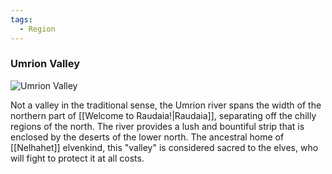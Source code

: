 ```yaml
---
tags:
  - Region
---
```


### Umrion Valley

![Umrion Valley](umrion.png)

Not a valley in the traditional sense, the Umrion river spans the width of the northern part of [[Welcome to Raudaia!|Raudaia]], separating off the chilly regions of the north.
The river provides a lush and bountiful strip that is enclosed by the deserts of the lower north.
The ancestral home of [[Nelhahet]] elvenkind, this "valley" is considered sacred to the elves, who will fight to protect it at all costs.